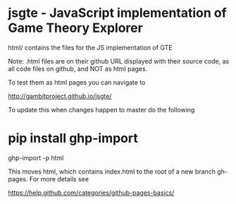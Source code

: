 # jsgte - JavaScript implementation of Game Theory Explorer

html/ contains the files for the JS implementation of GTE

Note: .html files are on their github URL displayed with
their source code, as all code files on github, and NOT as
html pages.

To test them as html pages you can navigate to

http://gambitproject.github.io/jsgte/

To update this when changes happen to master do the following

# pip install ghp-import
ghp-import -p html

This moves html, which contains index.html to the root of a
new branch gh-pages. For more details see

https://help.github.com/categories/github-pages-basics/
